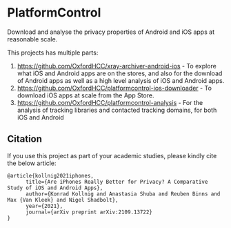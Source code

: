 # PlatformControl
Download and analyse the privacy properties of Android and iOS apps at reasonable scale.

This projects has multiple parts:

1. https://github.com/OxfordHCC/xray-archiver-android-ios - To explore what iOS and Android apps are on the stores, and also for the download of Android apps as well as a high level analysis of iOS and Android apps.
2. https://github.com/OxfordHCC/platformcontrol-ios-downloader - To download iOS apps at scale from the App Store.
3. https://github.com/OxfordHCC/platformcontrol-analysis - For the analysis of tracking libraries and contacted tracking domains, for both iOS and Android

## Citation

If you use this project as part of your academic studies, please kindly cite the below article:

```
@article{kollnig2021iphones,
      title={Are iPhones Really Better for Privacy? A Comparative Study of iOS and Android Apps}, 
      author={Konrad Kollnig and Anastasia Shuba and Reuben Binns and Max {Van Kleek} and Nigel Shadbolt},
      year={2021},
      journal={arXiv preprint arXiv:2109.13722}
}
```
